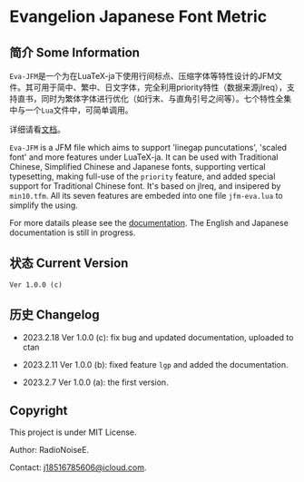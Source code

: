 # Evangelion Japanese Font Metric

## 简介  Some Information

`Eva-JFM`是一个为在LuaTeX-ja下使用行间标点、压缩字体等特性设计的JFM文件。其可用于简中、繁中、日文字体，完全利用priority特性（数据来源jlreq），支持直书，同时为繁体字体进行优化（如行末、与直角引号之间等）。七个特性全集中与一个`Lua`文件中，可简单调用。

详细请看[文档](Evangelion-doc.pdf)。

`Eva-JFM` is a JFM file which aims to support 'linegap puncutations', 'scaled font' and more features under LuaTeX-ja. It can be used with Traditional Chinese, Simplified Chinese and Japanese fonts, supporting vertical typesetting, making full-use of the `priority` feature, and added special support for Traditional Chinese font. It's based on jlreq, and insipered by `min10.tfm`. All its seven features are embeded into one file `jfm-eva.lua` to simplify the using.

For more datails please see the [documentation](Evagelion-doc.pdf). The English and Japanese documentation is still in progress.

## 状态 Current Version
`Ver 1.0.0 (c)`

## 历史 Changelog
- 2023.2.18 Ver 1.0.0 (c): fix bug and updated documentation, uploaded to ctan

- 2023.2.11 Ver 1.0.0 (b): fixed feature `lgp` and added the documentation.

- 2023.2.7 Ver 1.0.0 (a): the first version.

## Copyright
This project is under MIT License.

Author: RadioNoiseE.

Contact: j18516785606@icloud.com.
